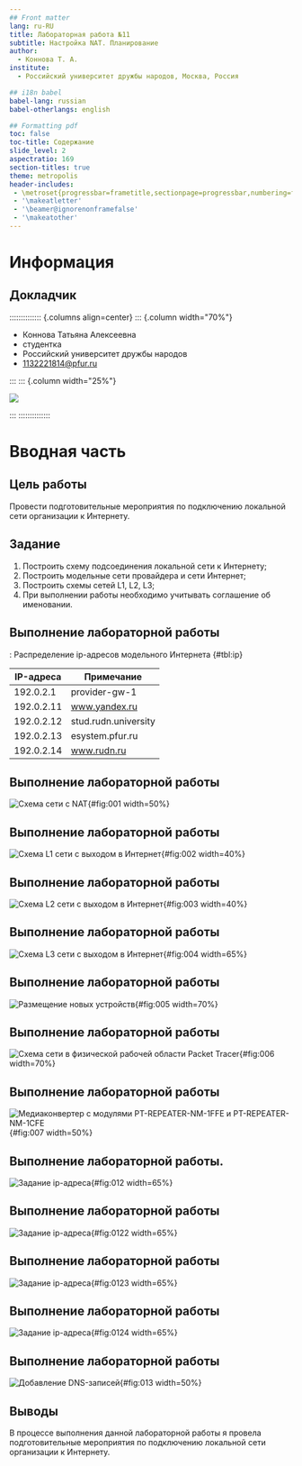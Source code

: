 ```yaml
---
## Front matter
lang: ru-RU
title: Лабораторная работа №11
subtitle: Настройка NAT. Планирование
author:
  - Коннова Т. А.
institute:
  - Российский университет дружбы народов, Москва, Россия

## i18n babel
babel-lang: russian
babel-otherlangs: english

## Formatting pdf
toc: false
toc-title: Содержание
slide_level: 2
aspectratio: 169
section-titles: true
theme: metropolis
header-includes:
 - \metroset{progressbar=frametitle,sectionpage=progressbar,numbering=fraction}
 - '\makeatletter'
 - '\beamer@ignorenonframefalse'
 - '\makeatother'
---
```


# Информация

## Докладчик

:::::::::::::: {.columns align=center}
::: {.column width="70%"}

  * Коннова Татьяна Алексеевна
  * студентка
  * Российский университет дружбы народов
  * [1132221814@pfur.ru](mailto:1132221814@pfur.ru)

:::
::: {.column width="25%"}

![](./image/takonnova.png)

:::
::::::::::::::

# Вводная часть

## Цель работы

Провести подготовительные мероприятия по подключению локальной сети
организации к Интернету.

## Задание

1. Построить схему подсоединения локальной сети к Интернету;
2. Построить модельные сети провайдера и сети Интернет;
3. Построить схемы сетей L1, L2, L3;
4. При выполнении работы необходимо учитывать соглашение об именовании.

## Выполнение лабораторной работы

: Распределение ip-адресов модельного Интернета {#tbl:ip}

| IP-адреса     | Примечание            |
|---------------|-----------------------|
| 192.0.2.1     | provider-gw-1         |
| 192.0.2.11    | www.yandex.ru         |
| 192.0.2.12    | stud.rudn.university  |
| 192.0.2.13    | esystem.pfur.ru       |
| 192.0.2.14    | www.rudn.ru           |

## Выполнение лабораторной работы

![Схема сети с NAT](image/nat.png){#fig:001 width=50%}

## Выполнение лабораторной работы

![Схема L1 сети с выходом в Интернет](image/l1.png){#fig:002 width=40%}

## Выполнение лабораторной работы

![Схема L2 сети с выходом в Интернет](image/l2.png){#fig:003 width=40%}

## Выполнение лабораторной работы

![Схема L3 сети с выходом в Интернет](image/l3.png){#fig:004 width=65%}

## Выполнение лабораторной работы

![Размещение новых устройств](image/1.png){#fig:005 width=70%}

## Выполнение лабораторной работы

![Схема сети в физической рабочей области Packet Tracer](image/2.png){#fig:006 width=70%}

## Выполнение лабораторной работы

![Медиаконвертер с модулями PT-REPEATER-NM-1FFE и PT-REPEATER-NM-1CFE](image/3.png){#fig:007 width=50%}

## Выполнение лабораторной работы.

![Задание ip-адреса](image/4.png){#fig:012 width=65%}

## Выполнение лабораторной работы

![Задание ip-адреса](image/5.png){#fig:0122 width=65%}

## Выполнение лабораторной работы

![Задание ip-адреса](image/6.png){#fig:0123 width=65%}

## Выполнение лабораторной работы

![Задание ip-адреса](image/7.png){#fig:0124 width=65%}

## Выполнение лабораторной работы

![Добавление DNS-записей](image/8.png){#fig:013 width=50%}

## Выводы

В процессе выполнения данной лабораторной работы я провела подготовительные мероприятия по подключению локальной сети организации к Интернету.